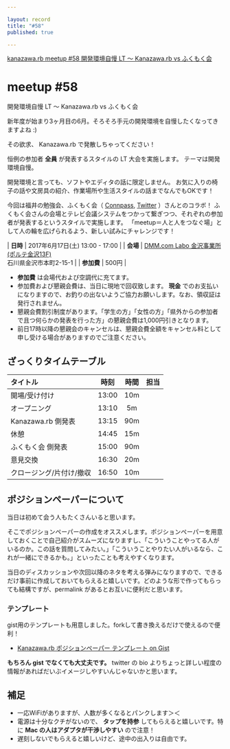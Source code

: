 ```yaml
---

layout: record
title: "#58"
published: true

---
```


<!--

終了後記入

<div style="text-align: right;"><a href="./report.html"><strong>イベントは終了しました。レポートはこちら</strong></a></div>

-->

<div class="doorkeeper-widget">
<a class="doorkeeper-registration-widget" href="https://kzrb.doorkeeper.jp/events/61003">kanazawa.rb meetup #58 開発環境自慢 LT 〜 Kanazawa.rb vs ふくもく会</a><script src="https://widgets.doorkeeper.jp/w/widget.js"></script>
</div>

# meetup #58

開発環境自慢 LT 〜 Kanazawa.rb vs ふくもく会

新年度が始まり3ヶ月目の6月。そろそろ手元の開発環境を自慢したくなってきますよね :)

その欲求、 Kanazawa.rb で発散しちゃってください！

恒例の参加者 **全員** が発表するスタイルの LT 大会を実施します。
テーマは開発環境自慢。

開発環境と言っても、ソフトやエディタの話に限定しません。
お気に入りの椅子の話や文房具の紹介、作業場所や生活スタイルの話までなんでもOKです！

今回は福井の勉強会、ふくもく会（ [Connpass](https://fukumoku.connpass.com/), [Twitter](https://twitter.com/fukuimokumoku) ）さんとのコラボ！
ふくもく会さんの会場とテレビ会議システムをつかって繋ぎつつ、それぞれの参加者が発表するというスタイルで実施します。
「meetup＝人と人をつなぐ場」として人の輪を広げられるよう、新しい試みにチャレンジです！


| **日時**   | 2017年6月17日(土) 13:00 - 17:00 |
| **会場**   | [DMM.com Labo 金沢事業所(ポルテ金沢13F)](http://labo.dmm.com/about/access/#kanazawa)<br>石川県金沢市本町2-15-1 |
| **参加費** | 500円 |

* **参加費** は会場代および空調代に充てます。
* 参加費および懇親会費は、当日に現地で回収致します。 **現金** でのお支払いになりますので、お釣りの出ないようご協力お願いします。なお、領収証は発行されません。
* 懇親会費割引制度があります。「学生の方」「女性の方」「県外からの参加者で且つ何らかの発表を行った方」の懇親会費は1,000円引きとなります。
* 前日17時以降の懇親会のキャンセルは、懇親会費全額をキャンセル料として申し受ける場合がありますのでご注意ください。

## ざっくりタイムテーブル

| タイトル                          | 時刻  | 時間 | 担当                                                    |
|:----------------------------------|:-----:|:----:|:--------------------------------------------------------|
| 開場/受け付け                     | 13:00 | 10m  |                                                         |
| オープニング                      | 13:10 | 5m   |                                                         |
| Kanazawa.rb 側発表                | 13:15 | 90m  |                                                         |
| 休憩                              | 14:45 | 15m  |                                                         |
| ふくもく会 側発表                 | 15:00 | 90m  |                                                         |
| 意見交換                          | 16:30 | 20m  |                                                         |
| クロージング/片付け/撤収          | 16:50 | 10m  |                                                         |

## ポジションペーパーについて

当日は初めて会う人もたくさんいると思います。

そこでポジションペーパーの作成をオススメします。ポジションペーパーを用意しておくことで自己紹介がスムーズになりますし、「こういうことやってる人がいるのか。この話を質問してみたい。」「こういうことやりたい人がいるなら、これが一緒にできるかも。」といったことも考えやすくなります。

当日のディスカッションや次回以降のネタを考える弾みになりますので、できるだけ事前に作成しておいてもらえると嬉しいです。どのような形で作ってもらっても結構ですが、permalink があるとお互いに便利だと思います。


### テンプレート

gist用のテンプレートも用意しました。forkして書き換えるだけで使えるので便利！

- [Kanazawa.rb ポジションペーパー テンプレート on Gist](https://gist.github.com/5a523ec3180002229a32)

**もちろん gist でなくても大丈夫です。** twitter の bio よりちょっと詳しい程度の情報があればだいぶイメージしやすいんじゃないかと思います。


## 補足

- 一応WiFiがありますが、人数が多くなるとパンクします＞＜
- 電源は十分なクチがないので、 **タップを持参** してもらえると嬉しいです。特に **Mac の人はアダプタが干渉しやすい** ので注意！
- 遅刻しないでもらえると嬉しいけど、途中の出入りは自由です。
